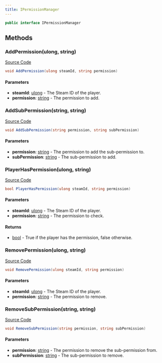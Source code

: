 ```yaml
---
title: IPermissionManager
---
```


```csharp
public interface IPermissionManager
```

## Methods

### AddPermission(ulong, string)

[Source Code](https://github.com/swiftly-solution/swiftlys2/blob/beta/managed/src/SwiftlyS2.Shared/Modules/Permissions/IPermissionManager.cs#L19)

```csharp
void AddPermission(ulong steamId, string permission)
```

#### Parameters

- **steamId**: [ulong](https://learn.microsoft.com/dotnet/api/system.uint64) - The Steam ID of the player.
- **permission**: [string](https://learn.microsoft.com/dotnet/api/system.string) - The permission to add.

### AddSubPermission(string, string)

[Source Code](https://github.com/swiftly-solution/swiftlys2/blob/beta/managed/src/SwiftlyS2.Shared/Modules/Permissions/IPermissionManager.cs#L33)

```csharp
void AddSubPermission(string permission, string subPermission)
```

#### Parameters

- **permission**: [string](https://learn.microsoft.com/dotnet/api/system.string) - The permission to add the sub-permission to.
- **subPermission**: [string](https://learn.microsoft.com/dotnet/api/system.string) - The sub-permission to add.

### PlayerHasPermission(ulong, string)

[Source Code](https://github.com/swiftly-solution/swiftlys2/blob/beta/managed/src/SwiftlyS2.Shared/Modules/Permissions/IPermissionManager.cs#L12)

```csharp
bool PlayerHasPermission(ulong steamId, string permission)
```

#### Parameters

- **steamId**: [ulong](https://learn.microsoft.com/dotnet/api/system.uint64) - The Steam ID of the player.
- **permission**: [string](https://learn.microsoft.com/dotnet/api/system.string) - The permission to check.

#### Returns

- [bool](https://learn.microsoft.com/dotnet/api/system.boolean) - True if the player has the permission, false otherwise.

### RemovePermission(ulong, string)

[Source Code](https://github.com/swiftly-solution/swiftlys2/blob/beta/managed/src/SwiftlyS2.Shared/Modules/Permissions/IPermissionManager.cs#L26)

```csharp
void RemovePermission(ulong steamId, string permission)
```

#### Parameters

- **steamId**: [ulong](https://learn.microsoft.com/dotnet/api/system.uint64) - The Steam ID of the player.
- **permission**: [string](https://learn.microsoft.com/dotnet/api/system.string) - The permission to remove.

### RemoveSubPermission(string, string)

[Source Code](https://github.com/swiftly-solution/swiftlys2/blob/beta/managed/src/SwiftlyS2.Shared/Modules/Permissions/IPermissionManager.cs#L40)

```csharp
void RemoveSubPermission(string permission, string subPermission)
```

#### Parameters

- **permission**: [string](https://learn.microsoft.com/dotnet/api/system.string) - The permission to remove the sub-permission from.
- **subPermission**: [string](https://learn.microsoft.com/dotnet/api/system.string) - The sub-permission to remove.

